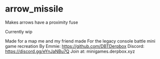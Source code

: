 # arrow_missile
Makes arrows have a proximity fuse

Currently wip

Made for a map me and my friend made 
For the legacy console battle mini game recreation 
By Emmie: https://github.com/DBTDerpbox
Discord: https://discord.gg/eYnJaNBu7Q
Join at: minigames.derpbox.xyz
